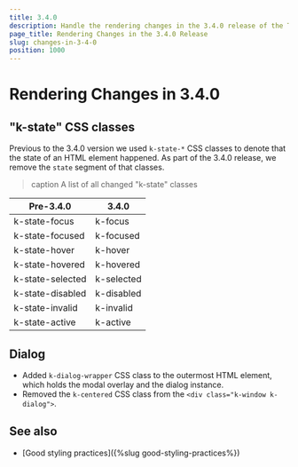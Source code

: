 ```yaml
---
title: 3.4.0
description: Handle the rendering changes in the 3.4.0 release of the Telerik UI for Blazor components.
page_title: Rendering Changes in the 3.4.0 Release 
slug: changes-in-3-4-0
position: 1000
---
```


# Rendering Changes in 3.4.0

## "k-state" CSS classes

Previous to the 3.4.0 version we used `k-state-*` CSS classes to denote that the state of an HTML element happened. As part of the 3.4.0 release, we remove the `state` segment of that classes.

>caption A list of all changed "k-state" classes

| Pre-3.4.0        | 3.4.0      |
|------------------|------------|
| k-state-focus    | k-focus    |
| k-state-focused  | k-focused  |
| k-state-hover    | k-hover    |
| k-state-hovered  | k-hovered  |
| k-state-selected | k-selected |
| k-state-disabled | k-disabled |
| k-state-invalid  | k-invalid  |
| k-state-active   | k-active   |


## Dialog

* Added `k-dialog-wrapper` CSS class to the outermost HTML element, which holds the modal overlay and the dialog instance.
* Removed the `k-centered` CSS class from the `<div class="k-window k-dialog">`.

## See also

* [Good styling practices]({%slug good-styling-practices%})
